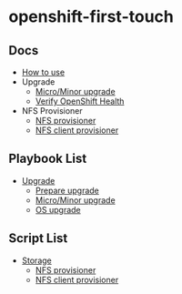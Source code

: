 # openshift-first-touch

## Docs
- [How to use](./docs/how-to-use.md)
- Upgrade
  - [Micro/Minor upgrade](./docs/upgrade/upgrade-to-latest-version.md)
  - [Verify OpenShift Health](./docs/upgrade/verify-ocp-health.md)
- NFS Provisioner
  - [NFS provisioner](./docs/storage/nfs/nfs-provisioner.md)
  - [NFS client provisioner](./docs/storage/nfs/nfs-client-provisioner.md)

## Playbook List
- [Upgrade](./ansible/playbooks/upgrade)
  - [Prepare upgrade](./ansible/playbooks/upgrade/prepare_for_upgrade.yml)
  - [Micro/Minor upgrade](./ansible/playbooks/upgrade/upgrade-to-latest-version.yml)
  - [OS upgrade](./ansible/playbooks/upgrade/upgrade-os.yml)


## Script List
- [Storage](./script/storage)
  - [NFS provisioner](./scripts/storage/nfs-provisioner)
  - [NFS client provisioner](./scripts/storage/nfs-client-provisioner)
